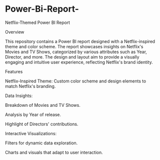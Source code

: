 # Power-Bi-Report-
Netflix-Themed Power BI Report

Overview

This repository contains a Power BI report designed with a Netflix-inspired theme and color scheme. The report showcases insights on Netflix's Movies and TV Shows, categorized by various attributes such as Year, Director, and more. The design and layout aim to provide a visually engaging and intuitive user experience, reflecting Netflix's brand identity.

Features

Netflix-Inspired Theme: Custom color scheme and design elements to match Netflix's branding.

Data Insights:

Breakdown of Movies and TV Shows.

Analysis by Year of release.

Highlight of Directors' contributions.

Interactive Visualizations:

Filters for dynamic data exploration.

Charts and visuals that adapt to user interaction.
